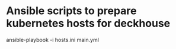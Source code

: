 # Ansible scripts to prepare kubernetes hosts for deckhouse

ansible-playbook -i hosts.ini main.yml


